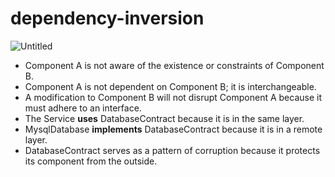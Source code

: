 # dependency-inversion

![Untitled](https://github.com/DeGraciaMathieu/dependency-inversion/assets/11473997/2ca454fb-30ca-4abb-8cf1-29deac161463)

- Component A is not aware of the existence or constraints of Component B.
- Component A is not dependent on Component B; it is interchangeable.
- A modification to Component B will not disrupt Component A because it must adhere to an interface.
- The Service **uses** DatabaseContract because it is in the same layer.
- MysqlDatabase **implements** DatabaseContract because it is in a remote layer.
- DatabaseContract serves as a pattern of corruption because it protects its component from the outside.
